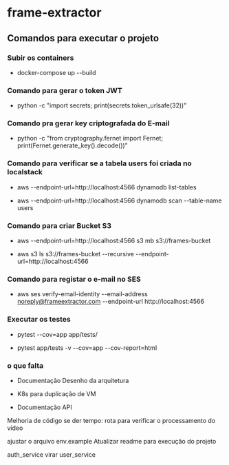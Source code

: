 # frame-extractor

## Comandos para executar o projeto

### Subir os containers

* docker-compose up --build


### Comando para gerar o token JWT

* python -c "import secrets; print(secrets.token_urlsafe(32))"


### Comando pra gerar key criptografada do E-mail
* python -c "from cryptography.fernet import Fernet; print(Fernet.generate_key().decode())"


### Comando para verificar se a tabela users foi criada no localstack

* aws --endpoint-url=http://localhost:4566 dynamodb list-tables

* aws --endpoint-url=http://localhost:4566 dynamodb scan --table-name users


### Comando para criar Bucket S3

* aws --endpoint-url=http://localhost:4566 s3 mb s3://frames-bucket

* aws s3 ls s3://frames-bucket --recursive --endpoint-url=http://localhost:4566


### Comando para registar o e-mail no SES

* aws ses verify-email-identity --email-address noreply@frameextractor.com --endpoint-url http://localhost:4566


### Executar os testes

* pytest --cov=app app/tests/

* pytest app/tests -v --cov=app --cov-report=html


### o que falta
* Documentação
  Desenho da arquitetura

* K8s para duplicação de VM


* Documentação API

Melhoria de código se der tempo:
rota para verificar o processamento do vídeo

ajustar o arquivo env.example
Atualizar readme para execução do projeto

auth_service virar user_service
